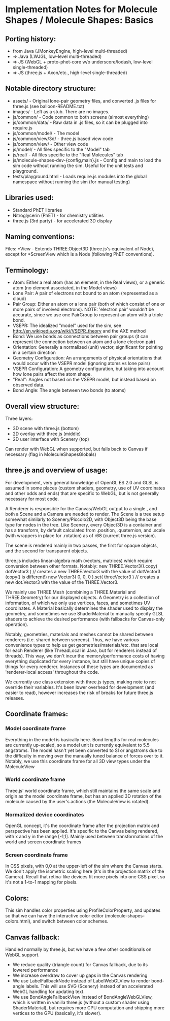 # Implementation Notes for Molecule Shapes / Molecule Shapes: Basics

## Porting history:

- from Java (JMonkeyEngine, high-level multi-threaded)
- => Java (LWJGL, low-level multi-threaded)
- => JS (WebGL + proto-phet-core w/o underscore/lodash, low-level single-threaded)
- => JS (three.js + Axon/etc., high-level single-threaded)

## Notable directory structure:

- assets/ - Original lone-pair geometry files, and converted .js files for three.js (see balloon-README.txt)
- images/ - Left as a stub. There are no images.
- js/common/ - Code common to both screens (almost everything)
- js/common/data/ - Raw data in .js files, so it can be plugged into require.js
- js/common/model/ - The model
- js/common/view/3d/ - three.js based view code
- js/common/view/ - Other view code
- js/model/ - All files specific to the "Model" tab
- js/real/ - All files specific to the "Real Molecules" tab
- js/molecule-shapes-dev-{config,main}.js - Config and main to load the sim code without running the sim. Useful for the unit tests and playground.
- tests/playground.html - Loads require.js modules into the global namespace without running the sim (for manual testing)

## Libraries used:

- Standard PhET libraries
- Nitroglycerin (PhET) - for chemistry utilities
- three.js (3rd party) - for accelerated 3D display

## Naming conventions:

Files:
*View - Extends THREE.Object3D (three.js's equivalent of Node), except for *ScreenView which is a Node (following
        PhET conventions).

## Terminology:

- Atom: Either a real atom (has an element, in the Real views), or a generic atom (no element associated, in the Model views)
- Lone Pair: A pair of electrons not bound to an atom (represented as a cloud)
- Pair Group: Either an atom or a lone pair (both of which consist of one or more pairs of involved electrons).
          NOTE: 'electron pair' wouldn't be accurate, since we use one PairGroup to represent an atom with a triple bond.
- VSEPR: The idealized "model" used for the sim, see http://en.wikipedia.org/wiki/VSEPR_theory and the AXE method
- Bond: We use bonds as connections between pair groups (it can represent the connection between an atom and a lone electron pair)
- Orientation: Generally a normalized (unit) vector, significant for pointing in a certain direction
- Geometry Configuration: An arrangements of physical orientations that would occur with the VSEPR model (ignoring atoms vs lone pairs)
- VSEPR Configuration: A geometry configuration, but taking into account how lone pairs affect the atom shape.
- "Real": Angles not based on the VSEPR model, but instead based on observed data.
- Bond Angle: The angle between two bonds (to atoms)

## Overall view structure:

Three layers:
- 3D scene with three.js (bottom)
- 2D overlay with three.js (middle)
- 2D user interface with Scenery (top)

Can render with WebGL when supported, but falls back to Canvas if necessary (flag in MoleculeShapesGlobals)

## three.js and overview of usage:

For development, very general knowledge of OpenGL ES 2.0 and GLSL is assumed in some places (custom shaders, geometry,
use of UV coordinates and other odds and ends) that are specific to WebGL, but is not generally necessary for most code.

A Renderer is responsible for the Canvas/WebGL output to a single <canvas>, and both a Scene and a Camera are needed
to render. The Scene is a tree setup somewhat similarly to Scenery/Piccolo2D, with Object3D being the base type for
nodes in the tree. Like Scenery, every Object3D is a container and has a transform, by default calculated from
.position, .quaternion, and .scale (with wrappers in place for .rotation) as of r68 (current three.js version).

The scene is rendered mainly in two passes, the first for opaque objects, and the second for transparent objects.

three.js includes linear-algebra math (vectors, matrices) which require conversion between other formats. Notably:
new THREE.Vector3().copy( dotVector3 ) // creates a new THREE.Vector3 with the value of dotVector3 (copy() is different!)
new Vector3( 0, 0, 0 ).set( threeVector3 ) // creates a new dot.Vector3 with the value of the THREE.Vector3.

We mainly use THREE.Mesh (combining a THREE.Material and THREE.Geometry) for our displayed objects. A Geometry is a
collection of information, of which we only use vertices, faces, and sometimes UV coordinates. A Material basically
determines the shader used to display the geometry, and sometimes we use ShaderMaterial to manually specify GLSL
shaders to achieve the desired performance (with fallbacks for Canvas-only operation).

Notably, geometries, materials and meshes cannot be shared between renderers (i.e. shared between screens). Thus,
we have various convenience types to help us get geometries/materials/etc. that are local for each Renderer (like
ThreadLocal in Java, but for renderers instead of threads). This way, we don't incur the memory/performance costs of
having everything duplicated for every instance, but still have unique copies of things for every renderer.
Instances of these types are documented as 'renderer-local access' throughout the code.

We currently use class extension with three.js types, making note to not override their variables. It's been lower overhead
for development (and easier to read), however increases the risk of breaks for future three.js releases.

## Coordinate frames:

### Model coordinate frame

Everything in the model is basically here. Bond lengths for real molecules are currently
up-scaled, so a model unit is currently equivalent to 5.5 angstroms. The model hasn't yet been
converted to SI or angstroms due to the difficulty in moving over the manually tuned balance
of forces over to it.
Notably, we use this coordinate frame for all 3D view types under the MoleculeView

### World coordinate frame

Three.js' world coordinate frame, which still maintains the same scale and origin as the
model coordinate frame, but has an applied 3D rotation of the molecule caused by the user's
actions (the MoleculeView is rotated).

### Normalized device coordinates

OpenGL concept, it's the coordinate frame after the projection matrix and perspective
has been applied. It's specific to the Canvas being rendered, with x and y in the range
[-1,1]. Mainly used between transformations of the world and screen coordinate frames

### Screen coordinate frame

In CSS pixels, with 0,0 at the upper-left of the sim where the Canvas starts. We don't apply
the isometric scaling here (it's in the projection matrix of the Camera). Recall that
retina-like devices fit more pixels into one CSS pixel, so it's not a 1-to-1 mapping for pixels.

## Colors:

This sim handles color properties using ProfileColorProperty, and updates so that we can have the interactive color
editor (molecule-shapes-colors.html), and switch between color schemes.

## Canvas fallback:

Handled normally by three.js, but we have a few other conditionals on WebGL support.
- We reduce quality (triangle count) for Canvas fallback, due to its lowered performance
- We increase overdraw to cover up gaps in the Canvas rendering
- We use LabelFallbackNode instead of LabelWebGLView to render bond-angle labels. This will use SVG (Scenery) instead of an
  accelerated WebGL handling for updating text.
- We use BondAngleFallbackView instead of BondAngleWebGLView, which is written in vanilla three.js (without a
  custom shader using ShaderMaterial), but requires more CPU computation and shipping more vertices to the GPU
  (basically, it's slower).